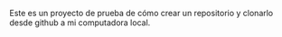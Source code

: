 Este es un proyecto de prueba de cómo crear un repositorio y clonarlo desde github a mi computadora local.
